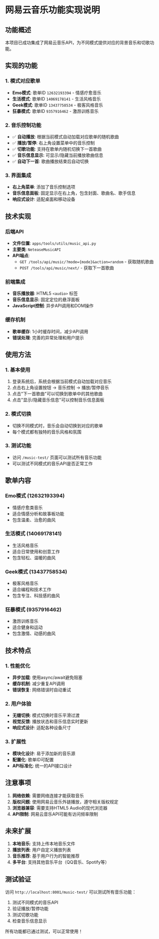 # 网易云音乐功能实现说明

## 功能概述

本项目已成功集成了网易云音乐API，为不同模式提供对应的背景音乐和切歌功能。

## 实现的功能

### 1. 模式对应歌单
- **Emo模式**: 歌单ID `12632193394` - 情感疗愈音乐
- **生活模式**: 歌单ID `14069178141` - 生活风格音乐  
- **Geek模式**: 歌单ID `13437758534` - 极客风格音乐
- **狂暴模式**: 歌单ID `9357916462` - 激昂训练音乐

### 2. 音乐控制功能
- ✅ **自动播放**: 根据当前模式自动加载对应歌单的随机歌曲
- ✅ **播放/暂停**: 右上角设置菜单中的音乐控制
- ✅ **切歌功能**: 支持在歌单内随机切换下一首歌曲
- ✅ **音乐信息显示**: 可显示/隐藏当前播放歌曲信息
- ✅ **自动下一首**: 歌曲播放结束后自动切换

### 3. 界面集成
- **右上角菜单**: 添加了音乐控制选项
- **音乐信息面板**: 固定显示在右上角，包含封面、歌曲名、歌手信息
- **响应式设计**: 适配桌面和移动设备

## 技术实现

### 后端API
- **文件位置**: `apps/tools/utils/music_api.py`
- **主要类**: `NeteaseMusicAPI`
- **API端点**: 
  - `GET /tools/api/music/?mode={mode}&action=random` - 获取随机歌曲
  - `POST /tools/api/music/next/` - 获取下一首歌曲

### 前端集成
- **音乐播放器**: HTML5 `<audio>` 标签
- **音乐信息显示**: 固定定位的悬浮面板
- **JavaScript控制**: 异步API调用和DOM操作

### 缓存机制
- **歌单缓存**: 1小时缓存时间，减少API调用
- **错误处理**: 完善的异常处理和用户提示

## 使用方法

### 1. 基本使用
1. 登录系统后，系统会根据当前模式自动加载对应音乐
2. 点击右上角设置按钮 → 音乐控制 → 播放/暂停音乐
3. 点击"下一首歌曲"可以切换到歌单中的其他歌曲
4. 点击"显示/隐藏音乐信息"可以控制音乐信息面板

### 2. 模式切换
- 切换不同模式时，音乐会自动切换到对应的歌单
- 每个模式都有独特的音乐风格和氛围

### 3. 测试功能
- 访问 `/music-test/` 页面可以测试所有音乐功能
- 可以测试不同模式的音乐API是否正常工作

## 歌单内容

### Emo模式 (12632193394)
- 情感疗愈类音乐
- 适合情感分析和故事板功能
- 包含温柔、治愈的曲风

### 生活模式 (14069178141)  
- 生活风格音乐
- 适合日常使用和创意工作
- 包含轻松、温暖的曲风

### Geek模式 (13437758534)
- 极客风格音乐
- 适合编程和技术工作
- 包含专注、科技感的曲风

### 狂暴模式 (9357916462)
- 激昂训练音乐
- 适合健身和运动
- 包含激情、动感的曲风

## 技术特点

### 1. 性能优化
- **异步加载**: 使用async/await避免阻塞
- **缓存机制**: 减少重复API调用
- **错误恢复**: 网络错误时自动重试

### 2. 用户体验
- **无缝切换**: 模式切换时音乐平滑过渡
- **视觉反馈**: 播放状态和音乐信息实时更新
- **响应式设计**: 适配各种设备尺寸

### 3. 扩展性
- **模块化设计**: 易于添加新的音乐源
- **配置化**: 歌单ID可配置
- **API标准化**: 统一的API接口设计

## 注意事项

1. **网络依赖**: 需要网络连接才能获取音乐
2. **版权问题**: 使用网易云音乐外链播放，遵守相关版权规定
3. **浏览器兼容**: 需要支持HTML5 Audio的现代浏览器
4. **API限制**: 网易云音乐API可能有访问频率限制

## 未来扩展

1. **本地音乐**: 支持上传本地音乐文件
2. **播放列表**: 用户自定义播放列表
3. **音乐推荐**: 基于用户行为的智能推荐
4. **多平台**: 支持其他音乐平台（QQ音乐、Spotify等）

## 测试验证

访问 `http://localhost:8001/music-test/` 可以测试所有音乐功能：

1. 测试不同模式的音乐API
2. 验证播放/暂停功能
3. 测试切歌功能
4. 检查音乐信息显示

所有功能都已通过测试，可以正常使用！ 